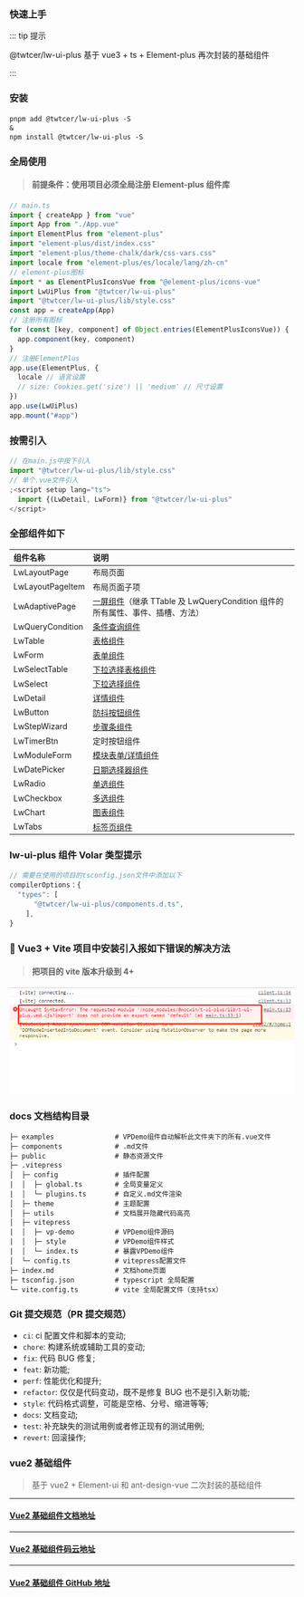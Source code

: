 ### 快速上手

::: tip 提示

@twtcer/lw-ui-plus 基于 vue3 + ts + Element-plus 再次封装的基础组件

:::

### 安装

```bash:no-line-numbers
pnpm add @twtcer/lw-ui-plus -S
&
npm install @twtcer/lw-ui-plus -S
```

### 全局使用

> #### 前提条件：使用项目必须全局注册 Element-plus 组件库

```js
// main.ts
import { createApp } from "vue"
import App from "./App.vue"
import ElementPlus from "element-plus"
import "element-plus/dist/index.css"
import "element-plus/theme-chalk/dark/css-vars.css"
import locale from "element-plus/es/locale/lang/zh-cn"
// element-plus图标
import * as ElementPlusIconsVue from "@element-plus/icons-vue"
import LwUiPlus from "@twtcer/lw-ui-plus"
import "@twtcer/lw-ui-plus/lib/style.css"
const app = createApp(App)
// 注册所有图标
for (const [key, component] of Object.entries(ElementPlusIconsVue)) {
  app.component(key, component)
}
// 注册ElementPlus
app.use(ElementPlus, {
  locale // 语言设置
  // size: Cookies.get('size') || 'medium' // 尺寸设置
})
app.use(LwUiPlus)
app.mount("#app")
```

### 按需引入

```js
// 在main.js中按下引入
import "@twtcer/lw-ui-plus/lib/style.css"
// 单个.vue文件引入
;<script setup lang="ts">
  import {(LwDetail, LwForm)} from "@twtcer/lw-ui-plus"
</script>
```

### 全部组件如下

| 组件名称         | 说明                                                                                                                                                           |
| :--------------- | :------------------------------------------------------------------------------------------------------------------------------------------------------------- |
| LwLayoutPage     | 布局页面                                                                                                                                                       |
| LwLayoutPageItem | 布局页面子项                                                                                                                                                   |
| LwAdaptivePage   | [一屏组件](https://twtcer.github.io/lw-ui-plus/components/LwAdaptivePage/base.html?_blank)（继承 TTable 及 LwQueryCondition 组件的所有属性、事件、插槽、方法） |
| LwQueryCondition | [条件查询组件](https://twtcer.github.io/lw-ui-plus/components/LwQueryCondition/base.html?_blank)                                                               |
| LwTable          | [表格组件](https://twtcer.github.io/lw-ui-plus/components/LwTable/base.html?_blank)                                                                            |
| LwForm           | [表单组件](https://twtcer.github.io/lw-ui-plus/components/LwForm/base.html?_blank)                                                                             |
| LwSelectTable    | [下拉选择表格组件](https://twtcer.github.io/lw-ui-plus/components/LwSelectTable/base.html?_blank)                                                              |
| LwSelect         | [下拉选择组件](https://twtcer.github.io/lw-ui-plus/components/LwSelect/base.html?_blank)                                                                       |
| LwDetail         | [详情组件](https://twtcer.github.io/lw-ui-plus/components/LwDetail/base.html?_blank)                                                                           |
| LwButton         | [防抖按钮组件](https://twtcer.github.io/lw-ui-plus/components/LwButton/base.html?_blank)                                                                       |
| LwStepWizard     | [步骤条组件](https://twtcer.github.io/lw-ui-plus/components/LwStepWizard/base.html?_blank)                                                                     |
| LwTimerBtn       | 定时按钮组件                                                                                                                                                   |
| LwModuleForm     | [模块表单/详情组件](https://twtcer.github.io/lw-ui-plus/components/LwModuleForm/base.html?_blank)                                                              |
| LwDatePicker     | [日期选择器组件](https://twtcer.github.io/lw-ui-plus/components/LwDatePicker/base.html?_blank)                                                                 |
| LwRadio          | [单选组件](https://twtcer.github.io/lw-ui-plus/components/LwRadio/base.html?_blank)                                                                            |
| LwCheckbox       | [多选组件](https://twtcer.github.io/lw-ui-plus/components/LwCheckbox/base.html?_blank)                                                                         |
| LwChart          | [图表组件](https://twtcer.github.io/lw-ui-plus/components/LwChart/base.html?_blank)                                                                            |
| LwTabs           | [标签页组件](https://twtcer.github.io/lw-ui-plus/components/LwTabs/base.html?_blank)                                                                           |

### lw-ui-plus 组件 Volar 类型提示

```js
// 需要在使用的项目的tsconfig.json文件中添加以下
compilerOptions：{
  "types": [
      "@twtcer/lw-ui-plus/components.d.ts",
    ],
}

```

### 🔨 Vue3 + Vite 项目中安装引入报如下错误的解决方法

> #### 把项目的 vite 版本升级到 4+

<img src="../public/img/error.png">

### docs 文档结构目录

```
├─ examples               # VPDemo组件自动解析此文件夹下的所有.vue文件
├─ components             # .md文件
├─ public                 # 静态资源文件
├─ .vitepress
│  ├─ config              # 插件配置
|  │  ├─ global.ts        # 全局变量定义
|  │  └─ plugins.ts       # 自定义.md文件渲染
│  ├─ theme               # 主题配置
│  ├─ utils               # 文档展开隐藏代码高亮
│  ├─ vitepress
|  │  ├─ vp-demo          # VPDemo组件源码
|  │  ├─ style            # VPDemo组件样式
|  │  └─ index.ts         # 暴露VPDemo组件
│  └─ config.ts           # vitepress配置文件
├─ index.md               # 文档home页面
├─ tsconfig.json          # typescript 全局配置
└─ vite.config.ts         # vite 全局配置文件（支持tsx）
```

### Git 提交规范（PR 提交规范）

- `ci`: ci 配置文件和脚本的变动;
- `chore`: 构建系统或辅助工具的变动;
- `fix`: 代码 BUG 修复;
- `feat`: 新功能;
- `perf`: 性能优化和提升;
- `refactor`: 仅仅是代码变动，既不是修复 BUG 也不是引入新功能;
- `style`: 代码格式调整，可能是空格、分号、缩进等等;
- `docs`: 文档变动;
- `test`: 补充缺失的测试用例或者修正现有的测试用例;
- `revert`: 回滚操作;

### vue2 基础组件

> 基于 vue2 + Element-ui 和 ant-design-vue 二次封装的基础组件

---

#### [Vue2 基础组件文档地址](https://twtcer.github.io/t-ui/)

---

#### [Vue2 基础组件码云地址](https://gitee.com/twtcer/t-ui)

---

#### [Vue2 基础组件 GitHub 地址](https://github.com/twtcer/t-ui)
